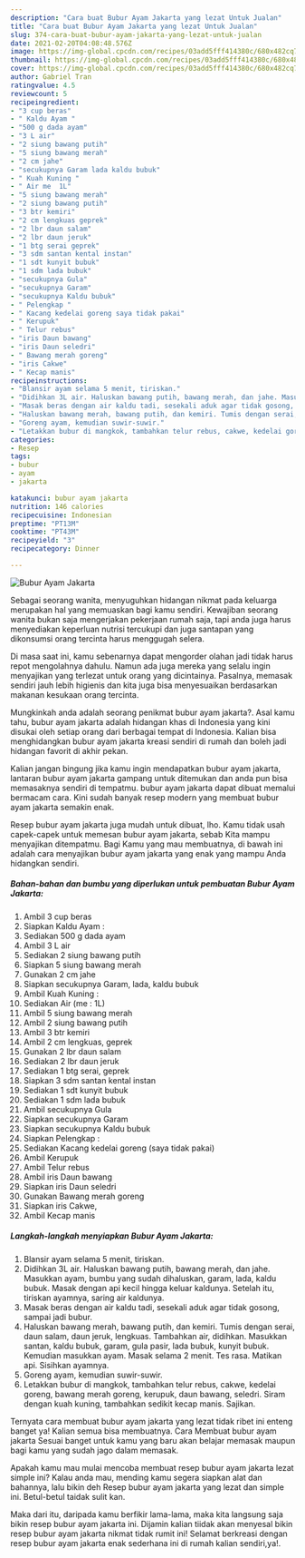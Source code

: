 ```yaml
---
description: "Cara buat Bubur Ayam Jakarta yang lezat Untuk Jualan"
title: "Cara buat Bubur Ayam Jakarta yang lezat Untuk Jualan"
slug: 374-cara-buat-bubur-ayam-jakarta-yang-lezat-untuk-jualan
date: 2021-02-20T04:08:48.576Z
image: https://img-global.cpcdn.com/recipes/03add5fff414380c/680x482cq70/bubur-ayam-jakarta-foto-resep-utama.jpg
thumbnail: https://img-global.cpcdn.com/recipes/03add5fff414380c/680x482cq70/bubur-ayam-jakarta-foto-resep-utama.jpg
cover: https://img-global.cpcdn.com/recipes/03add5fff414380c/680x482cq70/bubur-ayam-jakarta-foto-resep-utama.jpg
author: Gabriel Tran
ratingvalue: 4.5
reviewcount: 5
recipeingredient:
- "3 cup beras"
- " Kaldu Ayam "
- "500 g dada ayam"
- "3 L air"
- "2 siung bawang putih"
- "5 siung bawang merah"
- "2 cm jahe"
- "secukupnya Garam lada kaldu bubuk"
- " Kuah Kuning "
- " Air me  1L"
- "5 siung bawang merah"
- "2 siung bawang putih"
- "3 btr kemiri"
- "2 cm lengkuas geprek"
- "2 lbr daun salam"
- "2 lbr daun jeruk"
- "1 btg serai geprek"
- "3 sdm santan kental instan"
- "1 sdt kunyit bubuk"
- "1 sdm lada bubuk"
- "secukupnya Gula"
- "secukupnya Garam"
- "secukupnya Kaldu bubuk"
- " Pelengkap "
- " Kacang kedelai goreng saya tidak pakai"
- " Kerupuk"
- " Telur rebus"
- "iris Daun bawang"
- "iris Daun seledri"
- " Bawang merah goreng"
- "iris Cakwe"
- " Kecap manis"
recipeinstructions:
- "Blansir ayam selama 5 menit, tiriskan."
- "Didihkan 3L air. Haluskan bawang putih, bawang merah, dan jahe. Masukkan ayam, bumbu yang sudah dihaluskan, garam, lada, kaldu bubuk. Masak dengan api kecil hingga keluar kaldunya. Setelah itu, tiriskan ayamnya, saring air kaldunya."
- "Masak beras dengan air kaldu tadi, sesekali aduk agar tidak gosong, sampai jadi bubur."
- "Haluskan bawang merah, bawang putih, dan kemiri. Tumis dengan serai, daun salam, daun jeruk, lengkuas. Tambahkan air, didihkan. Masukkan santan, kaldu bubuk, garam, gula pasir, lada bubuk, kunyit bubuk. Kemudian masukkan ayam. Masak selama 2 menit. Tes rasa. Matikan api. Sisihkan ayamnya."
- "Goreng ayam, kemudian suwir-suwir."
- "Letakkan bubur di mangkok, tambahkan telur rebus, cakwe, kedelai goreng, bawang merah goreng, kerupuk, daun bawang, seledri. Siram dengan kuah kuning, tambahkan sedikit kecap manis. Sajikan."
categories:
- Resep
tags:
- bubur
- ayam
- jakarta

katakunci: bubur ayam jakarta 
nutrition: 146 calories
recipecuisine: Indonesian
preptime: "PT13M"
cooktime: "PT43M"
recipeyield: "3"
recipecategory: Dinner

---
```



![Bubur Ayam Jakarta](https://img-global.cpcdn.com/recipes/03add5fff414380c/680x482cq70/bubur-ayam-jakarta-foto-resep-utama.jpg)

Sebagai seorang wanita, menyuguhkan hidangan nikmat pada keluarga merupakan hal yang memuaskan bagi kamu sendiri. Kewajiban seorang  wanita bukan saja mengerjakan pekerjaan rumah saja, tapi anda juga harus menyediakan keperluan nutrisi tercukupi dan juga santapan yang dikonsumsi orang tercinta harus menggugah selera.

Di masa  saat ini, kamu sebenarnya dapat mengorder olahan jadi tidak harus repot mengolahnya dahulu. Namun ada juga mereka yang selalu ingin menyajikan yang terlezat untuk orang yang dicintainya. Pasalnya, memasak sendiri jauh lebih higienis dan kita juga bisa menyesuaikan berdasarkan makanan kesukaan orang tercinta. 



Mungkinkah anda adalah seorang penikmat bubur ayam jakarta?. Asal kamu tahu, bubur ayam jakarta adalah hidangan khas di Indonesia yang kini disukai oleh setiap orang dari berbagai tempat di Indonesia. Kalian bisa menghidangkan bubur ayam jakarta kreasi sendiri di rumah dan boleh jadi hidangan favorit di akhir pekan.

Kalian jangan bingung jika kamu ingin mendapatkan bubur ayam jakarta, lantaran bubur ayam jakarta gampang untuk ditemukan dan anda pun bisa memasaknya sendiri di tempatmu. bubur ayam jakarta dapat dibuat memalui bermacam cara. Kini sudah banyak resep modern yang membuat bubur ayam jakarta semakin enak.

Resep bubur ayam jakarta juga mudah untuk dibuat, lho. Kamu tidak usah capek-capek untuk memesan bubur ayam jakarta, sebab Kita mampu menyajikan ditempatmu. Bagi Kamu yang mau membuatnya, di bawah ini adalah cara menyajikan bubur ayam jakarta yang enak yang mampu Anda hidangkan sendiri.

<!--inarticleads1-->

##### Bahan-bahan dan bumbu yang diperlukan untuk pembuatan Bubur Ayam Jakarta:

1. Ambil 3 cup beras
1. Siapkan  Kaldu Ayam :
1. Sediakan 500 g dada ayam
1. Ambil 3 L air
1. Sediakan 2 siung bawang putih
1. Siapkan 5 siung bawang merah
1. Gunakan 2 cm jahe
1. Siapkan secukupnya Garam, lada, kaldu bubuk
1. Ambil  Kuah Kuning :
1. Sediakan  Air (me : 1L)
1. Ambil 5 siung bawang merah
1. Ambil 2 siung bawang putih
1. Ambil 3 btr kemiri
1. Ambil 2 cm lengkuas, geprek
1. Gunakan 2 lbr daun salam
1. Sediakan 2 lbr daun jeruk
1. Sediakan 1 btg serai, geprek
1. Siapkan 3 sdm santan kental instan
1. Sediakan 1 sdt kunyit bubuk
1. Sediakan 1 sdm lada bubuk
1. Ambil secukupnya Gula
1. Siapkan secukupnya Garam
1. Siapkan secukupnya Kaldu bubuk
1. Siapkan  Pelengkap :
1. Sediakan  Kacang kedelai goreng (saya tidak pakai)
1. Ambil  Kerupuk
1. Ambil  Telur rebus
1. Ambil iris Daun bawang
1. Siapkan iris Daun seledri
1. Gunakan  Bawang merah goreng
1. Siapkan iris Cakwe,
1. Ambil  Kecap manis




<!--inarticleads2-->

##### Langkah-langkah menyiapkan Bubur Ayam Jakarta:

1. Blansir ayam selama 5 menit, tiriskan.
1. Didihkan 3L air. Haluskan bawang putih, bawang merah, dan jahe. Masukkan ayam, bumbu yang sudah dihaluskan, garam, lada, kaldu bubuk. Masak dengan api kecil hingga keluar kaldunya. Setelah itu, tiriskan ayamnya, saring air kaldunya.
1. Masak beras dengan air kaldu tadi, sesekali aduk agar tidak gosong, sampai jadi bubur.
1. Haluskan bawang merah, bawang putih, dan kemiri. Tumis dengan serai, daun salam, daun jeruk, lengkuas. Tambahkan air, didihkan. Masukkan santan, kaldu bubuk, garam, gula pasir, lada bubuk, kunyit bubuk. Kemudian masukkan ayam. Masak selama 2 menit. Tes rasa. Matikan api. Sisihkan ayamnya.
1. Goreng ayam, kemudian suwir-suwir.
1. Letakkan bubur di mangkok, tambahkan telur rebus, cakwe, kedelai goreng, bawang merah goreng, kerupuk, daun bawang, seledri. Siram dengan kuah kuning, tambahkan sedikit kecap manis. Sajikan.




Ternyata cara membuat bubur ayam jakarta yang lezat tidak ribet ini enteng banget ya! Kalian semua bisa membuatnya. Cara Membuat bubur ayam jakarta Sesuai banget untuk kamu yang baru akan belajar memasak maupun bagi kamu yang sudah jago dalam memasak.

Apakah kamu mau mulai mencoba membuat resep bubur ayam jakarta lezat simple ini? Kalau anda mau, mending kamu segera siapkan alat dan bahannya, lalu bikin deh Resep bubur ayam jakarta yang lezat dan simple ini. Betul-betul taidak sulit kan. 

Maka dari itu, daripada kamu berfikir lama-lama, maka kita langsung saja bikin resep bubur ayam jakarta ini. Dijamin kalian tiidak akan menyesal bikin resep bubur ayam jakarta nikmat tidak rumit ini! Selamat berkreasi dengan resep bubur ayam jakarta enak sederhana ini di rumah kalian sendiri,ya!.

